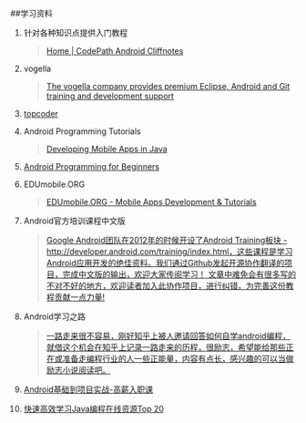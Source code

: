 ##学习资料

1. 针对各种知识点提供入门教程

	>[Home | CodePath Android Cliffnotes](http://guides.codepath.com/android)

2. vogella

	>[The vogella company provides premium Eclipse, Android and Git training and development support](http://www.vogella.com/tutorials/android.html)


3. [topcoder](https://www.topcoder.com/)

4. Android Programming Tutorials

	>[Developing Mobile Apps in Java](http://www.coreservlets.com/android-tutorial/)

5. [Android Programming for Beginners](http://www.linux.com/learn/docs/683628-android-programming-for-beginners-part-1)

6. EDUmobile.ORG

	>[EDUmobile.ORG - Mobile Apps Development & Tutorials](http://www.edumobile.org/)


7. Android官方培训课程中文版

	>[Google Android团队在2012年的时候开设了Android Training板块 - http://developer.android.com/training/index.html，这些课程是学习Android应用开发的绝佳资料。我们通过Github发起开源协作翻译的项目，完成中文版的输出，欢迎大家传阅学习！ 文章中难免会有很多写的不对不好的地方，欢迎读者加入此协作项目，进行纠错，为完善这份教程贡献一点力量!](http://hukai.me/android-training-course-in-chinese/index.html)

8. Android学习之路

	>[一路走来很不容易，刚好知乎上被人邀请回答如何自学android编程， 就借这个机会在知乎上记录一路走来的历程，很励志，希望能给那些正在或准备走编程行业的人一些正能量，内容有点长，感兴趣的可以当做励志小说阅读吧。](http://www.stormzhang.com/android/2014/07/07/learn-android-from-rookie/)

9. [Android基础到项目实战-高薪入职课](http://ke.qq.com/user/tasks/index.html?cid=100711#tid=100104455&fr=2)

10. [快速高效学习Java编程在线资源Top 20](http://www.importnew.com/16843.html#rd?sukey=fc78a68049a14bb26a6c517ac88364181fed42bf854cd7b037f385c956cdeffc70a5de04af952dea1a8b032a38dd4ad2)